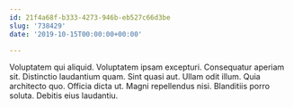 ```yaml
---
id: 21f4a68f-b333-4273-946b-eb527c66d3be
slug: '738429'
date: '2019-10-15T00:00:00+00:00'

---
```


Voluptatem qui aliquid. Voluptatem ipsam excepturi. Consequatur aperiam sit. Distinctio laudantium quam. Sint quasi aut. Ullam odit illum. Quia architecto quo. Officia dicta ut. Magni repellendus nisi. Blanditiis porro soluta. Debitis eius laudantiu.
